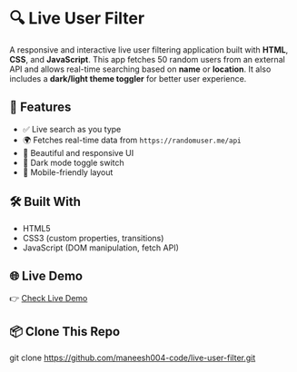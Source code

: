# 🔍 Live User Filter

A responsive and interactive live user filtering application built with **HTML**, **CSS**, and **JavaScript**. This app fetches 50 random users from an external API and allows real-time searching based on **name** or **location**. It also includes a **dark/light theme toggler** for better user experience.

## 🚀 Features

- ✅ Live search as you type
- 🌍 Fetches real-time data from `https://randomuser.me/api`
- 🎨 Beautiful and responsive UI
- 🌙 Dark mode toggle switch
- 📱 Mobile-friendly layout

## 🛠️ Built With

- HTML5
- CSS3 (custom properties, transitions)
- JavaScript (DOM manipulation, fetch API)



## 🌐 Live Demo

👉 [Check Live Demo](https://maneesh004-code.github.io/live-user-filter) 

## 📦 Clone This Repo


git clone https://github.com/maneesh004-code/live-user-filter.git

